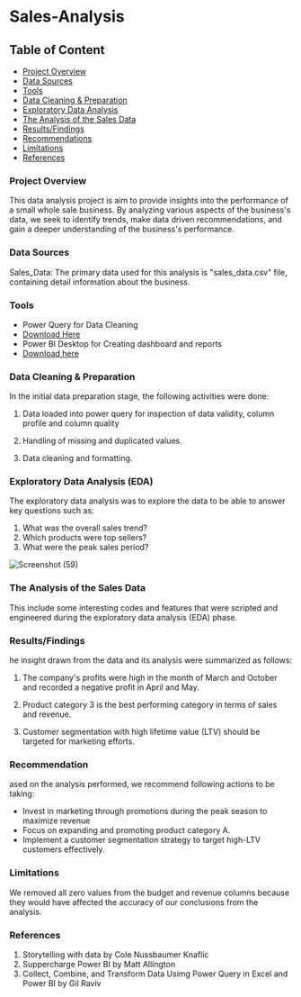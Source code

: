 # Sales-Analysis

## Table of Content


- [Project Overview](#project-overview)
- [Data Sources](#data-sources)
- [Tools](#tools)
- [Data Cleaning & Preparation](#data-cleaning-&-preparation)
- [Exploratory Data Analysis](#exploratory-data-analysis)
- [The Analysis of the Sales Data](#the-analysis-of-the-sales-data)
- [Results/Findings](#results-/-findings)
- [Recommendations](#recommendations)
- [Limitations](#limitations)
- [References](#references)


### Project Overview
This data analysis project is aim to provide insights into the performance of a small whole sale business. By analyzing various aspects of the business's data, we seek to identify trends, make data driven recommendations, and gain a deeper understanding of the business's performance. 


### Data Sources
Sales_Data: The primary data used for this analysis is "sales_data.csv" file, containing detail information about the business.


### Tools
- Power Query for Data Cleaning 
- [Download Here](https://microsoft.com)
- Power BI Desktop for Creating dashboard and reports 
- [Download here](https://microsoft.com)


### Data Cleaning & Preparation
In the initial data preparation stage, the following activities were done:


1. Data loaded into power query for inspection of data validity, column profile and column quality

2. Handling of missing and duplicated values.

3. Data cleaning and formatting.


### Exploratory Data Analysis (EDA)
The exploratory data analysis was to explore the data to be able to answer key questions such as:

1. What was the overall sales trend?
2. Which products were top sellers?
3. What were the peak sales period?

![Screenshot (59)](https://github.com/user-attachments/assets/9a235009-2372-4a9f-9c7b-b0020a93d600)

### The Analysis of the Sales Data
This include some interesting codes and features that were scripted and engineered during the exploratory data analysis (EDA) phase.


### Results/Findings
he insight drawn from the data and its analysis were summarized as follows:

1. The company's profits were high in the month of March and October and recorded a negative profit in April and May.

2. Product category 3 is the best performing category in terms of sales and revenue.

3. Customer segmentation with high lifetime value (LTV) should be targeted for marketing efforts.


### Recommendation
ased on the analysis performed, we recommend following actions to be taking:

- Invest in marketing through promotions during the peak season to maximize revenue
- Focus on expanding and promoting product category A.
- Implement a customer segmentation strategy to target high-LTV customers effectively.


### Limitations
We removed all zero values from the budget and revenue columns because they would have affected the accuracy of our conclusions from the analysis.


### References
1. Storytelling with data by Cole Nussbaumer Knaflic
2. Suppercharge Power BI by Matt Allington
3. Collect, Combine, and Transform Data Usimg Power Query in Excel and Power BI by Gil Raviv

